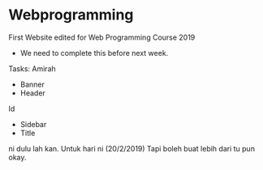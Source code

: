 # Webprogramming
First Website edited for Web Programming Course 2019
- We need to complete this before next week. 

Tasks:
Amirah
- Banner
- Header

Id
- Sidebar
- Title 

ni dulu lah kan. Untuk hari ni (20/2/2019)
Tapi boleh buat lebih dari tu pun okay.
